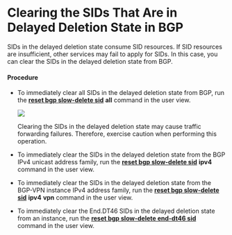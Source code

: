 Clearing the SIDs That Are in Delayed Deletion State in BGP
===========================================================

SIDs in the delayed deletion state consume SID resources. If SID resources are insufficient, other services may fail to apply for SIDs. In this case, you can clear the SIDs in the delayed deletion state from BGP.

#### Procedure

* To immediately clear all SIDs in the delayed deletion state from BGP, run the [**reset bgp slow-delete sid**](cmdqueryname=reset+bgp+slow-delete+sid+all) **all** command in the user view.
  
  ![](../../../../public_sys-resources/note_3.0-en-us.png) 
  
  Clearing the SIDs in the delayed deletion state may cause traffic forwarding failures. Therefore, exercise caution when performing this operation.
* To immediately clear the SIDs in the delayed deletion state from the BGP IPv4 unicast address family, run the [**reset bgp slow-delete sid**](cmdqueryname=reset+bgp+slow-delete+sid+ipv4) **ipv4** command in the user view.
* To immediately clear the SIDs in the delayed deletion state from the BGP-VPN instance IPv4 address family, run the [**reset bgp slow-delete sid**](cmdqueryname=reset+bgp+slow-delete+sid+ipv4+vpn) **ipv4** **vpn** command in the user view.
* To immediately clear the End.DT46 SIDs in the delayed deletion state from an instance, run the [**reset bgp slow-delete end-dt46 sid**](cmdqueryname=reset+bgp+slow-delete++end-dt46+sid) command in the user view.